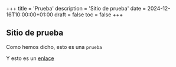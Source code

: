 +++
title = 'Prueba'
description = 'Sitio de prueba'
date = 2024-12-16T10:00:00+01:00
draft = false
toc = false
+++

## Sitio de prueba

Como hemos dicho, esto es una `prueba`

Y esto es un [enlace](#)